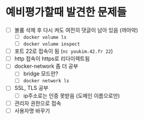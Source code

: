 # 예비평가할때 발견한 문제들

- [ ] 볼륨 삭제 후 다시 켜도  여전히 댓글이 남아 있음 (꺄아악)
  - [ ] `docker volume ls`
  - [ ] `docker volume inspect`
- [ ] 포트 22로 접속이 됨 (`nc youkim.42.fr 22`)
- [ ] http 접속이 https로 리다이렉트됨
- [ ] docker-network 좀 더 공부
  - [ ] bridge 모드란?
  - [ ] `docker network ls`
- [ ] SSL, TLS 공부
  - [ ] ip주소로는 인증 못받음 (도메인 이름으로만)
- [ ] 관리자 권한으로 접속
- [ ] 사용자명 바꾸기
